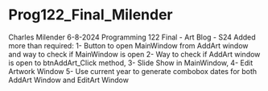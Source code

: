 # Prog122_Final_Milender
Charles Milender
6-8-2024
Programming 122
Final - Art Blog - S24
Added more than required:
1- Button to open MainWindow from AddArt window and way to check if MainWindow is open
2- Way to check if AddArt window is open to btnAddArt_Click method, 
3- Slide Show in MainWindow, 
4- Edit Artwork Window
5- Use current year to generate combobox dates for both AddArt Window and EditArt Window